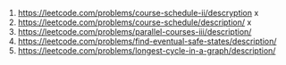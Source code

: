 1. https://leetcode.com/problems/course-schedule-ii/descryption                     x
2. https://leetcode.com/problems/course-schedule/description/                       x
3. https://leetcode.com/problems/parallel-courses-iii/description/
4. https://leetcode.com/problems/find-eventual-safe-states/description/
5. https://leetcode.com/problems/longest-cycle-in-a-graph/description/
